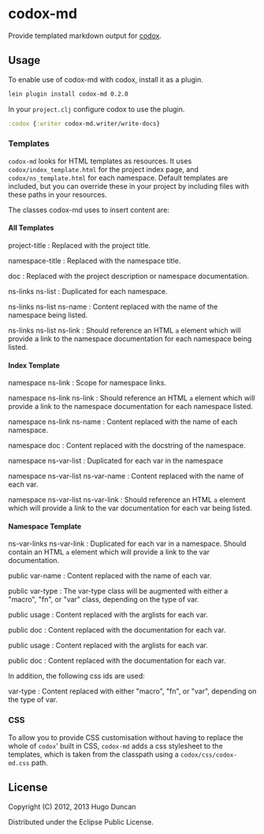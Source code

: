 # codox-md

Provide templated markdown output for [codox][codox].

## Usage

To enable use of codox-md with codox, install it as a plugin.

```bash
lein plugin install codox-md 0.2.0
```

In your `project.clj` configure codox to use the plugin.

```clojure
:codox {:writer codox-md.writer/write-docs}
```

### Templates

`codox-md` looks for HTML templates as resources. It uses
`codox/index_template.html` for the project index page, and
`codox/ns_template.html` for each namespace. Default templates are included, but
you can override these in your project by including files with these paths in
your resources.

The classes codox-md uses to insert content are:


#### All Templates
project-title
: Replaced with the project title.

namespace-title
: Replaced with the namespace title.

doc
: Replaced with the project description or namespace documentation.

ns-links ns-list
: Duplicated for each namespace.

ns-links ns-list ns-name
: Content replaced with the name of the namespace being listed.

ns-links ns-list ns-link
: Should reference an HTML `a` element which will provide a link to the
  namespace documentation for each namespace being listed.

#### Index Template

namespace ns-link
: Scope for namespace links.

namespace ns-link ns-link
: Should reference an HTML `a` element which will provide a link to the
  namespace documentation for each namespace listed.

namespace ns-link ns-name
: Content replaced with the name of each namespace.

namespace doc
: Content replaced with the docstring of the namespace.

namespace ns-var-list
: Duplicated for each var in the namespace

namespace ns-var-list ns-var-name
: Content replaced with the name of each var.

namespace ns-var-list ns-var-link
: Should reference an HTML `a` element which will provide a link to the
  var documentation for each var being listed.

#### Namespace Template

ns-var-links ns-var-link
: Duplicated for each var in a namespace. Should contain an HTML `a` element
  which will provide a link to the var documentation.

public var-name
: Content replaced with the name of each var.

public var-type
: The var-type class will be augmented with either a "macro", "fn", or "var"
  class, depending on the type of var.

public usage
: Content replaced with the arglists for each var.

public doc
: Content replaced with the documentation for each var.

public usage
: Content replaced with the arglists for each var.

public doc
: Content replaced with the documentation for each var.

In addition, the following css ids are used:

var-type
: Content replaced with either "macro", "fn", or "var", depending on the type of
  var.

### CSS

To allow you to provide CSS customisation without having to replace the whole of
`codox`' built in CSS, `codox-md` adds a css stylesheet to the templates, which
is taken from the classpath using a `codox/css/codox-md.css` path.

## License

Copyright (C) 2012, 2013 Hugo Duncan

Distributed under the Eclipse Public License.

[codox]: https://github.com/weavejester/codox
